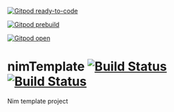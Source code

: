[![Gitpod ready-to-code](https://img.shields.io/badge/Gitpod-ready--to--code-blue?logo=gitpod)](https://gitpod.lucaguzzon.com/#https://github.com/lguzzon-NIM/nimTemplate/tree/develop)

[![Gitpod prebuild](https://img.shields.io/badge/branch-prebuild-yellowgreen?logo=gitpod)](https://gitpod.lucaguzzon.com/#prebuild/https://github.com/lguzzon-NIM/nimTemplate/tree/develop)

[![Gitpod open](https://img.shields.io/badge/branch-open-blue?logo=gitpod)](https://gitpod.lucaguzzon.com/#https://github.com/lguzzon-NIM/nimTemplate/tree/develop)


# nimTemplate [![Build Status](https://travis-ci.org/lguzzon-NIM/nimTemplate.svg?branch=master)](https://travis-ci.org/lguzzon-NIM/nimTemplate) [![Build Status](https://travis-ci.org/lguzzon-NIM/nimTemplate.svg?branch=develop)](https://travis-ci.org/lguzzon-NIM/nimTemplate)

Nim template project
